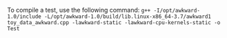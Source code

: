 To compile a test, use the following command:
  `g++ -I/opt/awkward-1.0/include -L/opt/awkward-1.0/build/lib.linux-x86_64-3.7/awkward1 toy_data_awkward.cpp -lawkward-static -lawkward-cpu-kernels-static -o Test`
